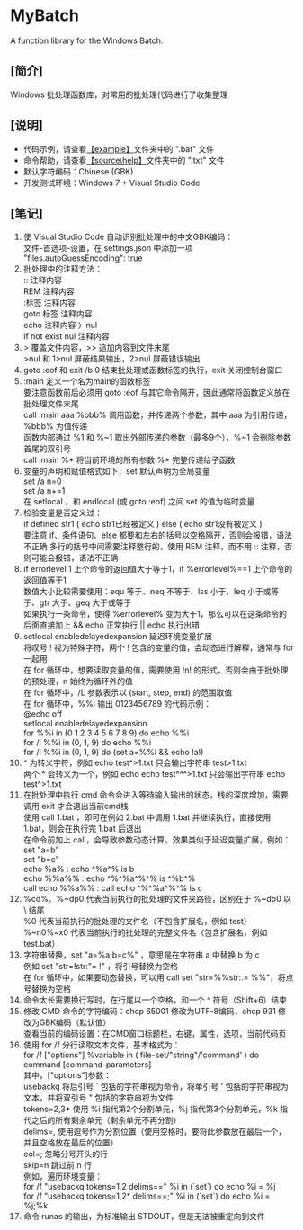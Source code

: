 # MyBatch
A function library for the Windows Batch.  
  
## [简介]
Windows 批处理函数库，对常用的批处理代码进行了收集整理  

## [说明]
- 代码示例，请查看<a href="example\">【example】</a>文件夹中的 ".bat" 文件  
- 命令帮助，请查看<a href="source\help\">【source\help】</a>文件夹中的 ".txt" 文件  
- 默认字符编码：Chinese (GBK)  
- 开发测试环境：Windows 7 + Visual Studio Code  

## [笔记]
01. 使 Visual Studio Code 自动识别批处理中的中文GBK编码：  
    文件-首选项-设置，在 settings.json 中添加一项 "files.autoGuessEncoding": true  
02. 批处理中的注释方法：  
    :: 注释内容  
    REM 注释内容  
    :标签 注释内容  
    goto 标签 注释内容  
    echo 注释内容 〉nul  
    if not exist nul 注释内容  
03. \> 覆盖文件内容，>> 追加内容到文件末尾  
    \>nul 和 1>nul 屏蔽结果输出，2>nul 屏蔽错误输出  
04. goto :eof 和 exit /b 0 结束批处理或函数标签的执行，exit 关闭控制台窗口  
05. :main 定义一个名为main的函数标签  
    要注意函数前后必须用 goto :eof 与其它命令隔开，因此通常将函数定义放在批处理文件末尾  
    call :main aaa %bbb% 调用函数，并传递两个参数，其中 aaa 为引用传递，%bbb% 为值传递  
    函数内部通过 %1 和 %~1 取出外部传递的参数（最多9个），%~1 会删除参数首尾的双引号  
    call :main %* 将当前环境的所有参数 %* 完整传递给子函数  
06. 变量的声明和赋值格式如下，set 默认声明为全局变量  
    set /a n=0  
    set /a n+=1  
    在 setlocal ，和 endlocal (或 goto :eof) 之间 set 的值为临时变量  
07. 检验变量是否定义过：  
    if defined str1 ( echo str1已经被定义 ) else ( echo str1没有被定义 )  
    要注意 if、条件语句、else 都要和左右的括号以空格隔开，否则会报错，语法不正确
    多行的括号中间需要注释整行的，使用 REM 注释，而不用 :: 注释，否则可能会报错，语法不正确
08. if errorlevel 1 上个命令的返回值大于等于1，if %errorlevel%==1 上个命令的返回值等于1  
    数值大小比较需要使用：equ 等于、neq 不等于、lss 小于、leq 小于或等于、gtr 大于、geq 大于或等于  
    如果执行一条命令，使得 %errorlevel% 变为大于1，那么可以在这条命令的后面直接加上 && echo 正常执行 || echo 执行出错  
09. setlocal enabledelayedexpansion 延迟环境变量扩展  
    将叹号 ! 视为特殊字符，两个 ! 包含的变量的值，会动态进行解释，通常与 for 一起用  
    在 for 循环中，想要读取变量的值，需要使用 !n! 的形式，否则会由于批处理的预处理，n 始终为循环外的值  
    在 for 循环中，/L 参数表示以 (start, step, end) 的范围取值  
    在 for 循环中，%%i 输出 0123456789 的代码示例：  
    @echo off  
    setlocal enabledelayedexpansion  
    for %%i in (0 1 2 3 4 5 6 7 8 9) do echo %%i  
    for /l %%i in (0, 1, 9) do echo %%i  
    for /l %%i in (0, 1, 9) do (set a=%%i && echo !a!)  
10. ^ 为转义字符，例如 echo test^>1.txt 只会输出字符串 test>1.txt  
    两个 ^ 会转义为一个，例如 echo echo test^^^>1.txt 只会输出字符串 echo test^>1.txt  
11. 在批处理中执行 cmd 命令会进入等待输入输出的状态，栈的深度增加，需要调用 exit 才会退出当前cmd栈  
    使用 call 1.bat ，即可在例如 2.bat 中调用 1.bat 并继续执行，直接使用 1.bat，则会在执行完 1.bat 后退出  
    在命令前加上 call，会导致参数动态计算，效果类似于延迟变量扩展，例如：  
    set "a=b"  
    set "b=c"  
    echo %a% : echo ^%a^% is b  
    echo %%a%% : echo ^%^%a^%^% is ^%b^%  
    call echo %%a%%  : call echo ^%^%a^%^% is c  
12. %cd%、%~dp0 代表当前执行的批处理的文件夹路径，区别在于 %~dp0 以 \ 结尾  
    %0 代表当前执行的批处理的文件名（不包含扩展名，例如 test）
    %~n0%~x0 代表当前执行的批处理的完整文件名（包含扩展名，例如 test.bat）
13. 字符串替换，set "a=%a:b=c%" ，意思是在字符串 a 中替换 b 为 c  
    例如 set "str=!str:"= !" ，将引号替换为空格  
    在 for 循环中，如果要动态替换，可以用 call set "str=%%str:.= %%"，将点号替换为空格
14. 命令太长需要换行写时，在行尾以一个空格，和一个 ^ 符号（Shift+6）结束  
15. 修改 CMD 命令的字符编码：chcp 65001 修改为UTF-8编码，chcp 931 修改为GBK编码（默认值）  
    查看当前的编码设置：在CMD窗口标题栏，右键，属性，选项，当前代码页  
16. 使用 for /f 分行读取文本文件，基本格式为：  
    for /f ["options"] %variable in ( file-set/"string"/'command' ) do command [command-parameters]  
    其中，["options"]参数：  
    usebackq 将后引号 \` 包括的字符串视为命令，将单引号 ' 包括的字符串视为文本，并将双引号 " 包括的字符串视为文件  
    tokens=2,3* 使用 %i 指代第2个分割单元，%j 指代第3个分割单元，%k 指代之后的所有剩余单元（剩余单元不再分割）  
    delims=, 使用逗号作为分割位置（使用空格时，要将此参数放在最后一个，并且空格放在最后的位置）  
    eol=; 忽略分号开头的行  
    skip=n 跳过前 n 行  
    例如，遍历环境变量：  
    for /f "usebackq tokens=1,2 delims==" %i in (\`set\`) do echo %i = %j  
    for /f "usebackq tokens=1,2* delims==;" %i in (\`set\`) do echo %i = %j;%k  
17. 命令 runas 的输出，为标准输出 STDOUT，但是无法被重定向到文件  
